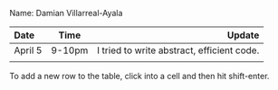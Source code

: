 Name: Damian Villarreal-Ayala

| Date    |  Time  |                                     Update |
|:--------|:------:|-------------------------------------------:|
| April 5 | 9-10pm | I tried to write abstract, efficient code. |
|         |        |                                            |


To add a new row to the table, click into a cell and then hit shift-enter.
